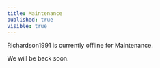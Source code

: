 ```yaml
---
title: Maintenance
published: true
visible: true
---
```


Richardson1991 is currently offline for Maintenance.

We will be back soon.
